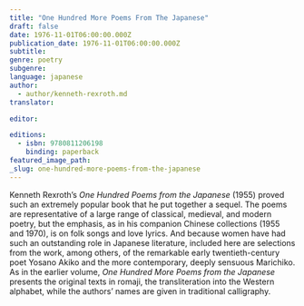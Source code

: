 ```yaml
---
title: "One Hundred More Poems From The Japanese"
draft: false
date: 1976-11-01T06:00:00.000Z
publication_date: 1976-11-01T06:00:00.000Z
subtitle:
genre: poetry
subgenre:
language: japanese
author:
  - author/kenneth-rexroth.md
translator:

editor:

editions:
  - isbn: 9780811206198
    binding: paperback
featured_image_path:
_slug: one-hundred-more-poems-from-the-japanese
---
```


Kenneth Rexroth’s _One Hundred Poems from the Japanese_ (1955) proved such an extremely popular book that he put together a sequel. The poems are representative of a large range of classical, medieval, and modern poetry, but the emphasis, as in his companion Chinese collections (1955 and 1970), is on folk songs and love lyrics. And because women have had such an outstanding role in Japanese literature, included here are selections from the work, among others, of the remarkable early twentieth-century poet Yosano Akiko and the more contemporary, deeply sensuous Marichiko. As in the earlier volume, _One Hundred More Poems from the Japanese_ presents the original texts in romaji, the transliteration into the Western alphabet, while the authors’ names are given in traditional calligraphy.


